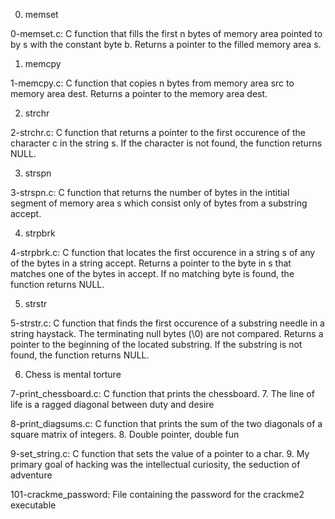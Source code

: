 0. memset

0-memset.c: C function that fills the first n bytes of memory area pointed to by s with the constant byte b.
Returns a pointer to the filled memory area s.


1. memcpy

1-memcpy.c: C function that copies n bytes from memory area src to memory area dest.
Returns a pointer to the memory area dest.


2. strchr

2-strchr.c: C function that returns a pointer to the first occurence of the character c in the string s.
If the character is not found, the function returns NULL.


3. strspn

3-strspn.c: C function that returns the number of bytes in the intitial segment of memory area s which consist only of bytes from a substring accept.


4. strpbrk

4-strpbrk.c: C function that locates the first occurence in a string s of any of the bytes in a string accept.
Returns a pointer to the byte in s that matches one of the bytes in accept.
If no matching byte is found, the function returns NULL.


5. strstr

5-strstr.c: C function that finds the first occurence of a substring needle in a string haystack.
The terminating null bytes (\0) are not compared.
Returns a pointer to the beginning of the located substring.
If the substring is not found, the function returns NULL.


6. Chess is mental torture

7-print_chessboard.c: C function that prints the chessboard.
7. The line of life is a ragged diagonal between duty and desire



8-print_diagsums.c: C function that prints the sum of the two diagonals of a square matrix of integers.
8. Double pointer, double fun



9-set_string.c: C function that sets the value of a pointer to a char.
9. My primary goal of hacking was the intellectual curiosity, the seduction of adventure



101-crackme_password: File containing the password for the crackme2 executable
